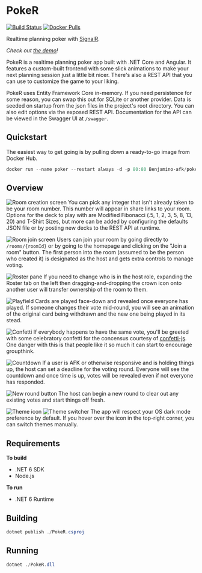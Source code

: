 # PokeR
[![Build Status](https://travis-ci.org/halomademeapc/pokeR.png?branch=master)](https://travis-ci.org/halomademeapc/pokeR) [![Docker Pulls](https://img.shields.io/docker/pulls/halomademeapc/poker)](https://hub.docker.com/repository/docker/halomademeapc/poker)

Realtime planning poker with [SignalR](https://github.com/SignalR/SignalR).

*Check out [the demo](https://app.planning.rocks)!*

PokeR is a realtime planning poker app built with .NET Core and Angular.  It features a custom-built frontend with some slick animations to make your next planning session just a little bit nicer.  There's also a REST API that you can use to customize the game to your liking. 

PokeR uses Entity Framework Core in-memory.  If you need persistence for some reason, you can swap this out for SQLite or another provider.  Data is seeded on startup from the json files in the project's root directory. You can also edit options via the exposed REST API.  Documentation for the API can be viewed in the Swagger UI at `/swagger`.

## Quickstart
The easiest way to get going is by pulling down a ready-to-go image from Docker Hub.  
```powershell
docker run --name poker --restart always -d -p 80:80 Benjamino-afk/poker
```

## Overview
![Room creation screen](https://i.imgur.com/UdVZaty.png)
You can pick any integer that isn't already taken to be your room number.  This number will appear in share links to your room.  Options for the deck to play with are Modified Fibonacci (.5, 1, 2, 3, 5, 8, 13, 20) and T-Shirt Sizes, but more can be added by configuring the defaults JSON file or by posting new decks to the REST API at runtime.  

![Room join screen](https://i.imgur.com/0l1dU76r.png)
Users can join your room by going directly to `/rooms/{roomId}` or by going to the homepage and clicking on the "Join a room" button.  The first person into the room (assumed to be the person who created it) is designated as the host and gets extra controls to manage voting.

![Roster pane](https://i.imgur.com/mjIJbfS.png)
If you need to change who is in the host role, expanding the Roster tab on the left then dragging-and-dropping the crown icon onto another user will transfer ownership of the room to them.  

![Playfield](https://i.imgur.com/P55ujrs.png)
Cards are played face-down and revealed once everyone has played.  If someone changes their vote mid-round, you will see an animation of the original card being withdrawn and the new one being played in its stead.

![Confetti](https://i.imgur.com/VEaMsyxr.png)
If everybody happens to have the same vote, you'll be greeted with some celebratory confetti for the concensus courtesy of [confetti-js](https://www.npmjs.com/package/confetti-js).  One danger with this is that people like it so much it can start to encourage groupthink.  

![Countdown](https://i.imgur.com/2CB9CkIr.png)
If a user is AFK or otherwise responsive and is holding things up, the host can set a deadline for the voting round.  Everyone will see the countdown and once time is up, votes will be revealed even if not everyone has responded.

![New round button](https://i.imgur.com/sOS8wjE.png)
The host can begin a new round to clear out any existing votes and start things off fresh.

![Theme icon](https://i.imgur.com/amy7wtL.png) ![Theme switcher](https://i.imgur.com/yCJJYFG.png)
The app will respect your OS dark mode preference by default.  If you hover over the icon in the top-right corner, you can switch themes manually.

## Requirements
**To build**
* .NET 6 SDK
* Node.js

**To run**
* .NET 6 Runtime

## Building
```powershell
dotnet publish ./PokeR.csproj
```

## Running
```powershell
dotnet ./PokeR.dll
```
